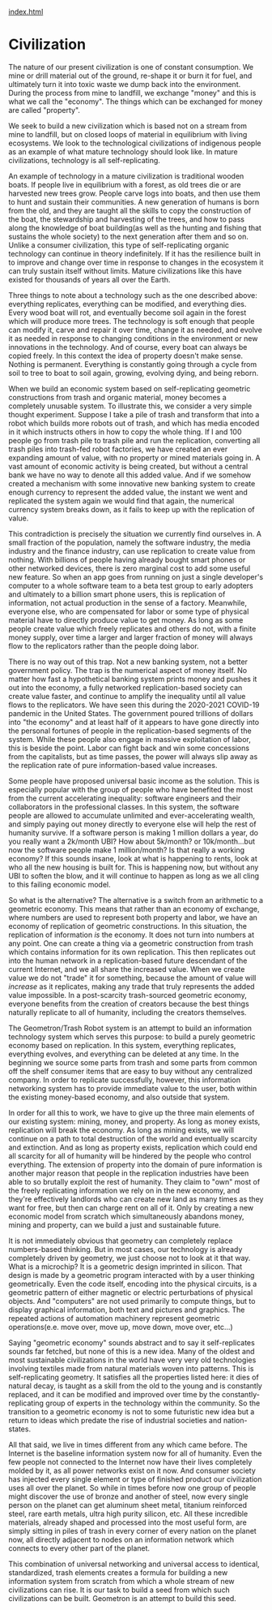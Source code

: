 [index.html](index.html)

# Civilization

The nature of our present civilization is one of constant consumption.  We mine or drill material out of the ground, re-shape it or burn it for fuel, and ultimately turn it into toxic waste we dump back into the environment.  During the process from mine to landfill, we exchange "money" and this is what we call the "economy".  The things which can be exchanged for money are called "property".

We seek to build a new civilization which is based not on a stream from mine to landfill, but on closed loops of material in equilibrium with living ecosystems.  We look to the technological civilizations of indigenous people as an example of what mature technology should look like. In mature civilizations, technology is all self-replicating. 

An example of technology in a mature civilization is traditional wooden boats.  If people live in equilibrium with a forest, as old trees die or are harvested new trees grow. People carve logs into boats, and then use them to hunt and sustain their communities.  A new generation of humans is born from the old, and they are taught all the skills to copy the construction of the boat, the stewardship and harvesting of the trees, and how to pass along the knowledge of boat building(as well as the hunting and fishing that sustains the whole society) to the next generation after them and so on.  Unlike a consumer civilization, this type of self-replicating organic technology can continue in theory indefinitely.  If it has the resilience built in to improve and change over time in response to changes in the ecosystem it can truly sustain itself without limits.  Mature civilizations like this have existed for thousands of years all over the Earth. 

Three things to note about a technology such as the one described above: everything replicates, everything can be modified, and everything dies.  Every wood boat will rot, and eventually become soil again in the forest which will produce more trees.  The technology is soft enough that people can modify it, carve and repair it over time, change it as needed, and evolve it as needed in response to changing conditions in the environment or new innovations in the technology.  And of course, every boat can always be copied freely.  In this context the idea of property doesn't make sense.  Nothing is permanent.  Everything is constantly going through a cycle from soil to tree to boat to soil again, growing, evolving dying, and being reborn.  


When we build an economic system based on self-replicating geometric constructions from trash and organic material, money becomes a completely unusable system. To illustrate this, we consider a very simple thought experiment.  Suppose I take a pile of trash and transform that into a robot which builds more robots out of trash, and which has media encoded in it which instructs others in how to copy the whole thing.  If I and 100 people go from trash pile to trash pile and run the replication, converting all trash piles into trash-fed robot factories, we have created an ever expanding amount of value, with no property or mined materials going in.  A vast amount of economic activity is being created, but without a central bank we have no way to denote all this added value. And if we somehow created a mechanism with some innovative new banking system to create enough currency to represent the added value, the instant we went and replicated the system again we would find that again, the numerical currency system breaks down, as it fails to keep up with the replication of value. 

This contradiction is precisely the situation we currently find ourselves in.  A small fraction of the population, namely the software industry, the media industry and the finance industry, can use replication to create value from nothing.  With billions of people having already bought smart phones or other networked devices, there is zero marginal cost to add some useful new feature.  So when an app goes from running on just a single developer's computer to a whole software team to a beta test group to early adopters and ultimately to a billion smart phone users, this is replication of information, not actual production in the sense of a factory.  Meanwhile, everyone else, who are compensated for labor or some type of physical material have to directly produce value to get money. As long as some people create value which freely replicates and others do not, with a finite money supply, over time a larger and larger fraction of money will always flow to the replicators rather than the people doing labor.  

There is no way out of this trap.  Not a new banking system, not a better government policy. The trap is the numerical aspect of money itself.  No matter how fast a hypothetical banking system prints money and pushes it out into the economy, a fully networked replication-based society can create value faster, and continue to amplify the inequality until all value flows to the replicators.  We have seen this during the 2020-2021 COVID-19 pandemic in the United States.  The government poured trillions of dollars into "the economy" and at least half of it appears to have gone directly into the personal fortunes of people in the replication-based segments of the system.  While these people also engage in massive exploitation of labor, this is beside the point.  Labor can fight back and win some concessions from the capitalists, but as time passes, the power will always slip away as the replication rate of pure information-based value increases.  

Some people have proposed universal basic income as the solution.  This is especially popular with the group of people who have benefited the most from the current accelerating inequality: software engineers and their collaborators in the professional classes.  In this system, the software people are allowed to accumulate unlimited and ever-accelerating wealth, and simply paying out money directly to everyone else will help the rest of humanity survive.  If a software person is making 1 million dollars a year, do you really want a 2k/month UBI?  How about 5k/month? or 10k/month...but now the software people make 1 million/month?  Is that really a working economy? If this sounds insane, look at what is happening to rents, look at who all the new housing is built for.  This is happening now, but without any UBI to soften the blow, and it will continue to happen as long as we all cling to this failing economic model.  

So what is the alternative?  The alternative is a switch from an arithmetic to a geometric economy.  This means that rather than an economy of exchange, where numbers are used to represent both property and labor, we have an economy of replication of geometric constructions.  In this situation, the replication of information *is* the economy. It does not turn into numbers at any point.  One can create a thing via a geometric construction from trash which contains information for its own replication. This then replicates out into the human network in a replication-based future descendant of the current Internet, and we all share the increased value.  When we create value we do not "trade" it for something, because the amount of value will *increase* as it replicates, making any trade that truly represents the added value impossible.  In a post-scarcity trash-sourced geometric economy, everyone benefits from the creation of creators because the best things naturally replicate to all of humanity, including the creators themselves.

The Geometron/Trash Robot system is an attempt to build an information technology system which serves this purpose: to build a purely geometric economy based on replication.  In this system, everything replicates, everything evolves, and everything can be deleted at any time.  In the beginning we source some parts from trash and some parts from common off the shelf consumer items that are easy to buy without any centralized company.  In order to replicate successfully, however, this information networking system has to provide immediate value to the user, both within the existing money-based economy, and also outside that system.  

In order for all this to work, we have to give up the three main elements of our existing system: mining, money, and property.  As long as money exists, replication will break the economy.  As long as mining exists, we will continue on a path to total destruction of the world and eventually scarcity and extinction.  And as long as property exists, replication which could end all scarcity for all of humanity will be hindered by the people who control everything.  The extension of property into the domain of pure information is another major reason that people in the replication industries have been able to so brutally exploit the rest of humanity.  They claim to "own" most of the freely replicating information we rely on in the new economy, and they're effectively landlords who can create new land as many times as they want for free, but then can charge rent on all of it.  Only by creating a new economic model from scratch which simultaneously abandons money, mining and property, can we build a just and sustainable future.

It is not immediately obvious that geometry can completely replace numbers-based thinking.  But in most cases, our technology is already completely driven by geometry, we just choose not to look at it that way.  What is a microchip?  It is a geometric design imprinted in silicon.  That design is made by a geometric program interacted with by a user thinking geometrically.  Even the code itself, encoding into the physical circuits, is a geometric pattern of either magnetic or electric perturbations of physical objects.  And "computers" are not used primarily to compute things, but to display graphical information, both text and pictures and graphics.  The repeated actions of automation machinery represent geometric operations(e.e. move over, move up, move down, move over, etc...) 

Saying "geometric economy" sounds abstract and to say it self-replicates sounds far fetched, but none of this is a new idea.  Many of the oldest and most sustainable civilizations in the world have very very old technologies involving textiles made from natural materials woven into patterns.  This is self-replicating geometry.  It satisfies all the properties listed here: it dies of natural decay, is taught as a skill from the old to the young and is constantly replaced, and it can be modified and improved over time by the constantly-replicating group of experts in the technology within the community. So the transition to a geometric economy is not to some futuristic new idea but a return to ideas which predate the rise of industrial societies and nation-states.

All that said, we live in times different from any which came before.  The Internet is the baseline information system now for all of humanity.  Even the few people not connected to the Internet now have their lives completely molded by it, as all power networks exist on it now.  And consumer society has injected every single element or type of finished product our civilization uses all over the planet.  So while in times before now one group of people might discover the use of bronze and another of steel, now every single person on the planet can get aluminum sheet metal, titanium reinforced steel, rare earth metals, ultra high purity silicon, etc.  All these incredible materials, already shaped and processed into the most useful form, are simply sitting in piles of trash in every corner of every nation on the planet now, all directly adjacent to nodes on an information network which connects to every other part of the planet.

This combination of universal networking and universal access to identical, standardized, trash elements creates a formula for building a new information system from scratch from which a whole stream of new civilizations can rise.  It is our task to build a seed from which such civilizations can be built.  Geometron is an attempt to build this seed.




